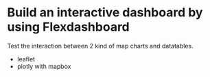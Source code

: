 # Build an interactive dashboard by using Flexdashboard

Test the interaction between 2 kind of map charts and datatables.
- leaflet
- plotly with mapbox
